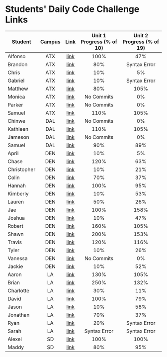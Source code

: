 # Students' Daily Code Challenge Links

|Student|Campus|Link|Unit 1 Progress (% of 10)| Unit 2 Progress (% of 19)|
|---|:---:|:---:|:---:|:---:|
| Alfonso | ATX | [link](https://github.com/acostade29/Dailycodechallenge) | 100% | 47% |
| Brandon | ATX | [link](https://git.generalassemb.ly/Bsacco9814/daily-js-code-challenges) | 80% | Syntax Error |
| Chris | ATX | [link](https://git.generalassemb.ly/ChrisChroma/daily-js-code-challenges) | 10% | 5% |
| Gabriel | ATX | [link](https://git.generalassemb.ly/gabivarella/daily-js-code-challenges) | 10% | Syntax Error |
| Matthew | ATX | [link](https://git.generalassemb.ly/mjmoquin/daily-js-code-challenges) | 80% | 105% |
| Monica | ATX | [link](https://git.generalassemb.ly/monicamartinez64/daily-js-code-challenges) | No Commits | 0% |
| Parker | ATX | [link](https://git.generalassemb.ly/ParkerOH/daily-js-code-challenges) | No Commits | 0% |
| Samuel | ATX | [link](https://git.generalassemb.ly/sammyt/daily-js-code-challenges) | 110% | 105% |
| Chinwe | DAL | [link](https://git.generalassemb.ly/chinwe2020/daily-js-code-challenges) | No Commits | 0% |
| Kathleen | DAL | [link](https://git.generalassemb.ly/kstick/daily-js-code-challenges) | 110% | 105% |
| Jameson | DAL | [link](https://git.generalassemb.ly/Jaice561/daily-js-code-challenges) | No Commits | 0% |
| Samuel | DAL | [link](https://git.generalassemb.ly/samuel117/daily-js-code-challenges) | 90% | 89% |
| April | DEN | [link](https://git.generalassemb.ly/aprilkrgonzales/daily-js-code-challenges) | 10% | 5% |
| Chase | DEN | [link](https://git.generalassemb.ly/chasewri/daily-js-code-challenges) | 120% | 63% |
| Christopher | DEN | [link](https://git.generalassemb.ly/CViolante/daily-js-code-challenges) | 10% | 21% |
| Colin | DEN | [link](https://git.generalassemb.ly/colin96man/daily-js-code-challenges) | 70% | 37% |
| Hannah | DEN | [link](https://git.generalassemb.ly/hbrantley10/daily-js-code-challenges) | 100% | 95% |
| Kimberly | DEN | [link](https://git.generalassemb.ly/kimberlyalord/daily-js-code-challenges) | 10% | 53% |
| Lauren | DEN | [link](https://git.generalassemb.ly/laurenmengert/daily-js-code-challenges) | 50% | 26% |
| Jae | DEN | [link](https://git.generalassemb.ly/hoodieee/daily-js-code-challenges) | 100% | 158% |
| Joshua | DEN | [link](https://git.generalassemb.ly/joshfern24/daily-js-code-challenges) | 10% | 47% |
| Robert | DEN | [link](https://git.generalassemb.ly/rperillo1/daily-js-code-challenges) | 160% | 105% |
| Shawn | DEN | [link](https://git.generalassemb.ly/sgluchacki/daily-js-code-challenges) | 200% | 153% |
| Travis | DEN | [link](https://git.generalassemb.ly/TCashion44/daily-js-code-challenges) | 120% | 116% |
| Tyler | DEN | [link](https://git.generalassemb.ly/tawlur/daily-js-code-challenges) | 10% | 26% |
| Vanessa | DEN | [link](https://git.generalassemb.ly/vanessalarsen33/daily-js-code-challenges) | No Commits | 0% |
| Jackie | DEN | [link](https://git.generalassemb.ly/JackieDenver/daily-js-code-challenges) | 10% | 52% |
| Aaron | LA | [link](https://git.generalassemb.ly/asmith-asmith/daily-js-code-challenges) | 130% | 105% |
| Brian | LA | [link](https://git.generalassemb.ly/bliu7/daily-js-code-challenges) | 250% | 132% |
| Charlotte | LA | [link](https://git.generalassemb.ly/charlottepak/daily-js-code-challenges) | 30% | 11% |
| David | LA | [link](https://git.generalassemb.ly/davesheinbein/daily-js-code-challenges) | 100% | 79% |
| Jason | LA | [link](https://git.generalassemb.ly/JHur/daily-js-code-challenges) | 10% | 58% |
| Jonathan | LA | [link](https://git.generalassemb.ly/JonathanLane/daily-js-code-challenges) | 70% | 37% |
| Ryan | LA | [link](https://git.generalassemb.ly/Naryx/daily-js-code-challenges) | 20% | Syntax Error |
| Sarah | LA | [link](https://git.generalassemb.ly/srosky/daily-js-code-challenges) | Syntax Error | Syntax Error |
| Alexei | SD | [link](https://git.generalassemb.ly/audarbe/daily-js-code-challenges) | 100% | 100% |
| Maddy | SD | [link](https://git.generalassemb.ly/maddy-v/daily-js-code-challenges) | 80% | 95% |


